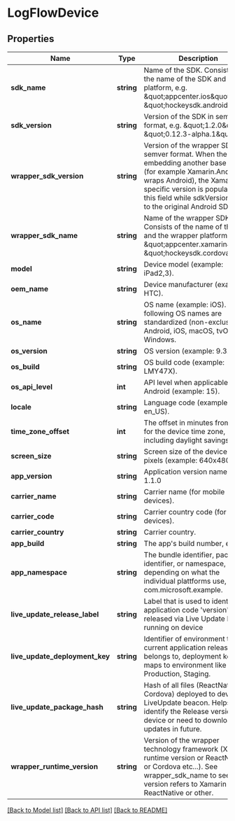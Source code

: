 # LogFlowDevice

## Properties
Name | Type | Description | Notes
------------ | ------------- | ------------- | -------------
**sdk_name** | **string** | Name of the SDK. Consists of the name of the SDK and the platform, e.g. \&quot;appcenter.ios\&quot;, \&quot;hockeysdk.android\&quot;. | 
**sdk_version** | **string** | Version of the SDK in semver format, e.g. \&quot;1.2.0\&quot; or \&quot;0.12.3-alpha.1\&quot;. | 
**wrapper_sdk_version** | **string** | Version of the wrapper SDK in semver format. When the SDK is embedding another base SDK (for example Xamarin.Android wraps Android), the Xamarin specific version is populated into this field while sdkVersion refers to the original Android SDK. | [optional] 
**wrapper_sdk_name** | **string** | Name of the wrapper SDK. Consists of the name of the SDK and the wrapper platform, e.g. \&quot;appcenter.xamarin\&quot;, \&quot;hockeysdk.cordova\&quot;. | [optional] 
**model** | **string** | Device model (example: iPad2,3). | [optional] 
**oem_name** | **string** | Device manufacturer (example: HTC). | [optional] 
**os_name** | **string** | OS name (example: iOS). The following OS names are standardized (non-exclusive): Android, iOS, macOS, tvOS, Windows. | 
**os_version** | **string** | OS version (example: 9.3.0). | 
**os_build** | **string** | OS build code (example: LMY47X). | [optional] 
**os_api_level** | **int** | API level when applicable like in Android (example: 15). | [optional] 
**locale** | **string** | Language code (example: en_US). | 
**time_zone_offset** | **int** | The offset in minutes from UTC for the device time zone, including daylight savings time. | 
**screen_size** | **string** | Screen size of the device in pixels (example: 640x480). | [optional] 
**app_version** | **string** | Application version name, e.g. 1.1.0 | 
**carrier_name** | **string** | Carrier name (for mobile devices). | [optional] 
**carrier_code** | **string** | Carrier country code (for mobile devices). | [optional] 
**carrier_country** | **string** | Carrier country. | [optional] 
**app_build** | **string** | The app&#39;s build number, e.g. 42. | 
**app_namespace** | **string** | The bundle identifier, package identifier, or namespace, depending on what the individual plattforms use,  .e.g com.microsoft.example. | [optional] 
**live_update_release_label** | **string** | Label that is used to identify application code &#39;version&#39; released via Live Update beacon running on device | [optional] 
**live_update_deployment_key** | **string** | Identifier of environment that current application release belongs to, deployment key then maps to environment like Production, Staging. | [optional] 
**live_update_package_hash** | **string** | Hash of all files (ReactNative or Cordova) deployed to device via LiveUpdate beacon. Helps identify the Release version on device or need to download updates in future. | [optional] 
**wrapper_runtime_version** | **string** | Version of the wrapper technology framework (Xamarin runtime version or ReactNative or Cordova etc...). See wrapper_sdk_name to see if this version refers to Xamarin or ReactNative or other. | [optional] 

[[Back to Model list]](../README.md#documentation-for-models) [[Back to API list]](../README.md#documentation-for-api-endpoints) [[Back to README]](../README.md)


